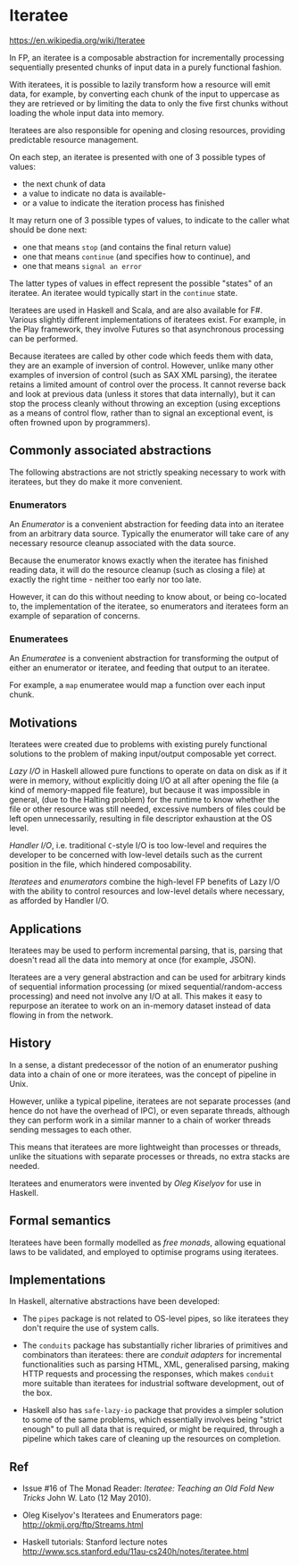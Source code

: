 # Iteratee

https://en.wikipedia.org/wiki/Iteratee

In FP, an iteratee is a composable abstraction for incrementally processing sequentially presented chunks of input data in a purely functional fashion.

With iteratees, it is possible to lazily transform how a resource will emit data, for example, by converting each chunk of the input to uppercase as they are retrieved or by limiting the data to only the five first chunks without loading the whole input data into memory.

Iteratees are also responsible for opening and closing resources, providing predictable resource management.

On each step, an iteratee is presented with one of 3 possible types of values:
- the next chunk of data
- a value to indicate no data is available-
- or a value to indicate the iteration process has finished

It may return one of 3 possible types of values, to indicate to the caller what should be done next:
- one that means `stop` (and contains the final return value)
- one that means `continue` (and specifies how to continue), and
- one that means `signal an error`

The latter types of values in effect represent the possible "states" of an iteratee. An iteratee would typically start in the `continue` state.

Iteratees are used in Haskell and Scala, and are also available for F#. Various slightly different implementations of iteratees exist. For example, in the Play framework, they involve Futures so that asynchronous processing can be performed.

Because iteratees are called by other code which feeds them with data, they are an example of inversion of control. However, unlike many other examples of inversion of control (such as SAX XML parsing), the iteratee retains a limited amount of control over the process. It cannot reverse back and look at previous data (unless it stores that data internally), but it can stop the process cleanly without throwing an exception (using exceptions as a means of control flow, rather than to signal an exceptional event, is often frowned upon by programmers).

## Commonly associated abstractions

The following abstractions are not strictly speaking necessary to work with iteratees, but they do make it more convenient.

### Enumerators
An *Enumerator* is a convenient abstraction for feeding data into an iteratee from an arbitrary data source. Typically the enumerator will take care of any necessary resource cleanup associated with the data source.

Because the enumerator knows exactly when the iteratee has finished reading data, it will do the resource cleanup (such as closing a file) at exactly the right time - neither too early nor too late.

However, it can do this without needing to know about, or being co-located to, the implementation of the iteratee, so enumerators and iteratees form an example of separation of concerns.

### Enumeratees
An *Enumeratee* is a convenient abstraction for transforming the output of either an enumerator or iteratee, and feeding that output to an iteratee.

For example, a `map` enumeratee would map a function over each input chunk.

## Motivations

Iteratees were created due to problems with existing purely functional solutions to the problem of making input/output composable yet correct.

*Lazy I/O* in Haskell allowed pure functions to operate on data on disk as if it were in memory, without explicitly doing I/O at all after opening the file (a kind of memory-mapped file feature), but because it was impossible in general, (due to the Halting problem) for the runtime to know whether the file or other resource was still needed, excessive numbers of files could be left open unnecessarily, resulting in file descriptor exhaustion at the OS level.

*Handler I/O*, i.e. traditional `C`-style I/O is too low-level and requires the developer to be concerned with low-level details such as the current position in the file, which hindered composability.

*Iteratees* and *enumerators* combine the high-level FP benefits of Lazy I/O with the ability to control resources and low-level details where necessary, as afforded by Handler I/O.

## Applications

Iteratees may be used to perform incremental parsing, that is, parsing that doesn't read all the data into memory at once (for example, JSON).

Iteratees are a very general abstraction and can be used for arbitrary kinds of sequential information processing (or mixed sequential/random-access processing) and need not involve any I/O at all. This makes it easy to repurpose an iteratee to work on an in-memory dataset instead of data flowing in from the network.

## History

In a sense, a distant predecessor of the notion of an enumerator pushing data into a chain of one or more iteratees, was the concept of pipeline in Unix.

However, unlike a typical pipeline, iteratees are not separate processes (and hence do not have the overhead of IPC), or even separate threads, although they can perform work in a similar manner to a chain of worker threads sending messages to each other.

This means that iteratees are more lightweight than processes or threads, unlike the situations with separate processes or threads, no extra stacks are needed.

Iteratees and enumerators were invented by *Oleg Kiselyov* for use in Haskell.

## Formal semantics

Iteratees have been formally modelled as *free monads*, allowing equational laws to be validated, and employed to optimise programs using iteratees.

## Implementations

In Haskell, alternative abstractions have been developed:

* The `pipes` package is not related to OS-level pipes, so like iteratees they don't require the use of system calls.

* The `conduits` package has substantially richer libraries of primitives and combinators than iteratees: there are *conduit adapters* for incremental functionalities such as parsing HTML, XML, generalised parsing, making HTTP requests and processing the responses, which makes `conduit` more suitable than iteratees for industrial software development, out of the box.

* Haskell also has `safe-lazy-io` package that provides a simpler solution to some of the same problems, which essentially involves being "strict enough" to pull all data that is required, or might be required, through a pipeline which takes care of cleaning up the resources on completion.


## Ref

- Issue #16 of The Monad Reader: *Iteratee: Teaching an Old Fold New Tricks* 
  John W. Lato (12 May 2010).

- Oleg Kiselyov's Iteratees and Enumerators page:
  http://okmij.org/ftp/Streams.html

- Haskell tutorials: Stanford lecture notes
  http://www.scs.stanford.edu/11au-cs240h/notes/iteratee.html
